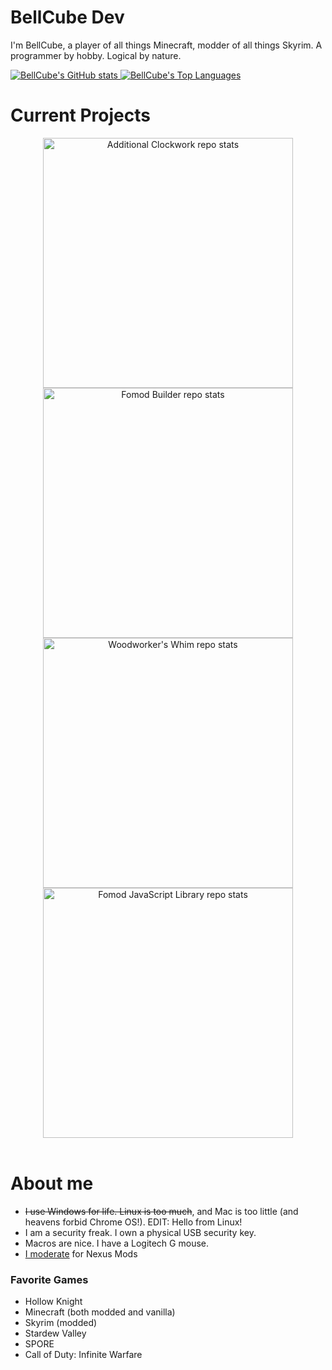 # **BellCube Dev**

I'm BellCube, a player of all things Minecraft, modder of all things Skyrim. A programmer by hobby. Logical by nature.

<a align="justify" href="https://github.com/anuraghazra/github-readme-stats">
    <img valign="top" alt="BellCube's GitHub stats" src="https://github-readme-stats.vercel.app/api?username=BellCubeDev&show_icons=true&hide_rank=true&theme=github_dark&title-color=329cff&icon_color=ffd43b&bg_color=0000&hide_border=true">
    <img valign="top" alt="BellCube's Top Languages" src="https://github-readme-stats.vercel.app/api/top-langs/?username=BellCubeDev&langs_count=5&hide=JavaScript,Ruby,Nix&theme=github_dark&title-color=329cff&icon_color=ffd43b&bg_color=0000&hide_border=true">
</a>

<br>

# **Current Projects**

<div align="center">
    <a height="175" href="https://github.com/BellCubeDev/AdditionalClockwork">
        <img valign="top" width="400" alt="Additional Clockwork repo stats" src="https://github-readme-stats.vercel.app/api/pin?username=BellCubeDev&repo=AdditionalClockwork&theme=github_dark&title-color=329cff&icon_color=ffd43b&bg_color=0000&hide_border=true">
    </a>
    <a height="175" href="https://github.com/BellCubeDev/fomod-builder">
        <img valign="top" width="400" alt="Fomod Builder repo stats" src="https://github-readme-stats.vercel.app/api/pin?username=BellCubeDev&repo=fomod-builder&theme=github_dark&title-color=329cff&icon_color=ffd43b&bg_color=0000&hide_border=true">
    </a>
    <a height="175" href="https://github.com/BellCubeDev/WoodworkersWhim">
        <img valign="top" width="400" alt="Woodworker's Whim repo stats" src="https://github-readme-stats.vercel.app/api/pin?username=BellCubeDev&repo=WoodworkersWhim&theme=github_dark&title-color=329cff&icon_color=ffd43b&bg_color=0000&hide_border=true">
    </a>
    <a height="175" href="https://github.com/BellCubeDev/fomod-js">
        <img valign="top" width="400" alt="Fomod JavaScript Library repo stats" src="https://github-readme-stats.vercel.app/api/pin?username=BellCubeDev&repo=fomod-js&theme=github_dark&title-color=329cff&icon_color=ffd43b&bg_color=0000&hide_border=true">
    </a>
</div>

<br>

# **About me**

* ~~I use Windows for life. Linux is too much~~, and Mac is too little (and heavens forbid Chrome OS!). EDIT: Hello from Linux!
* I am a security freak. I own a physical USB security key.
* Macros are nice. I have a Logitech G mouse.
* [I moderate](https://next.nexusmods.com/profile/BellCube) for Nexus Mods

### Favorite Games

* Hollow Knight
* Minecraft (both modded and vanilla)
* Skyrim (modded)
* Stardew Valley
* SPORE
* Call of Duty: Infinite Warfare
